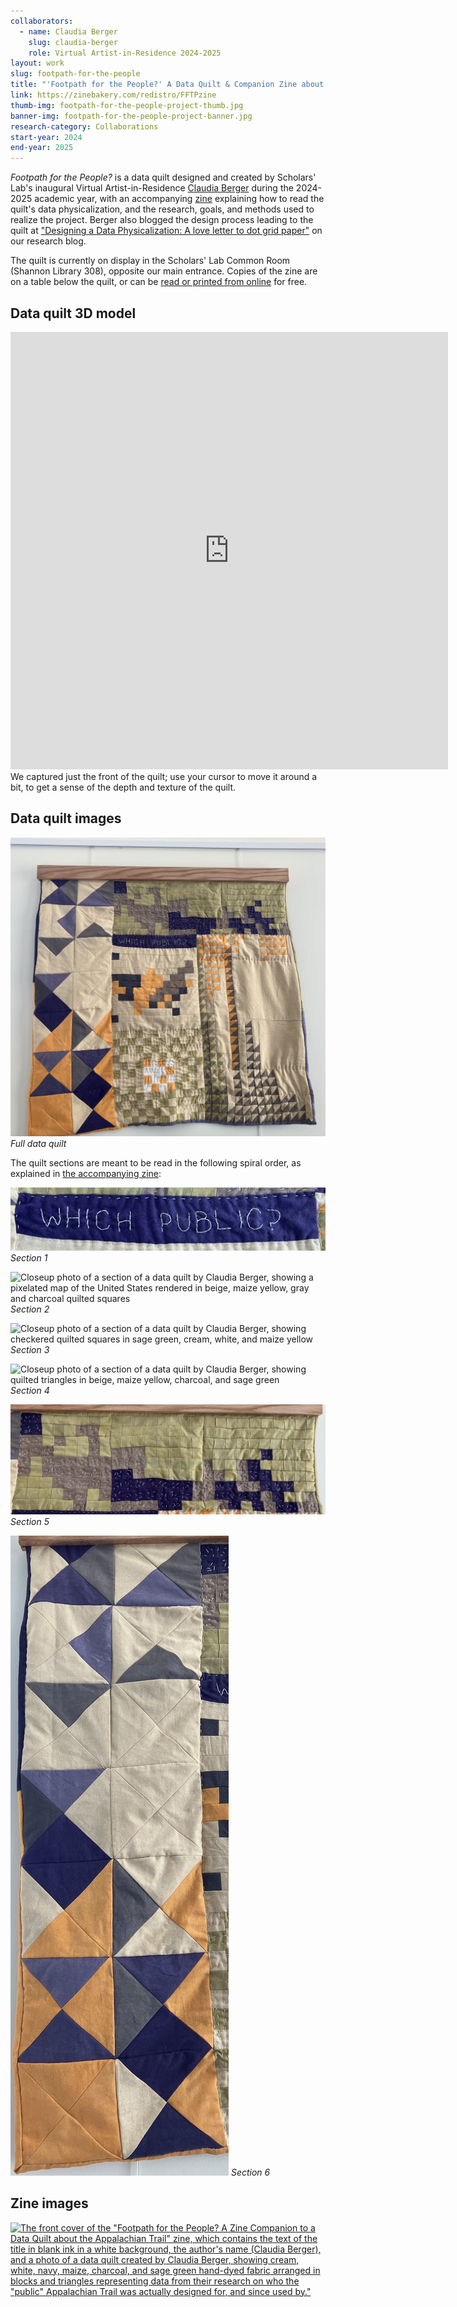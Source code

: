 ```yaml
---
collaborators: 
  - name: Claudia Berger
    slug: claudia-berger
    role: Virtual Artist-in-Residence 2024-2025
layout: work
slug: footpath-for-the-people
title: "'Footpath for the People?' A Data Quilt & Companion Zine about the Appalachian Trail"
link: https://zinebakery.com/redistro/FFTPzine
thumb-img: footpath-for-the-people-project-thumb.jpg
banner-img: footpath-for-the-people-project-banner.jpg
research-category: Collaborations
start-year: 2024
end-year: 2025
---
```


*Footpath for the People?* is a data quilt designed and created by Scholars' Lab's inaugural Virtual Artist-in-Residence [Claudia Berger](/people/claudia-berger) during the 2024-2025 academic year, with an accompanying [zine](https://zinebakery.com/redistro/FFTPzine) explaining how to read the quilt's data physicalization, and the research, goals, and methods used to realize the project. Berger also blogged the design process leading to the quilt at ["Designing a Data Physicalization: A love letter to dot grid paper"](https://scholarslab.lib.virginia.edu/blog/berger-designing-data-viz/) on our research blog.

The quilt is currently on display in the Scholars' Lab Common Room (Shannon Library 308), opposite our main entrance. Copies of the zine are on a table below the quilt, or can be [read or printed from online](https://zinebakery.com/redistro/FFTPzine) for free.

## Data quilt 3D model
<iframe width="700px" height="700px" frameborder="0" allowfullscreen src="https://scaniverse.com/scan/z6aldwod33udye3j?embed=1"></iframe>
We captured just the front of the quilt; use your cursor to move it around a bit, to get a sense of the depth and texture of the quilt.

## Data quilt images
![Photo of a data quilt created by Claudia Berger, showing cream, white, navy, maize, charcoal, and sage green hand-dyed fabric arranged in blocks and triangles representing data from their research on who the "public" Appalachian Trail was actually designed for, & since used by.](/assets/img/work/footpath-for-the-people-details-images/footpath-for-the-people-0.jpg)
*Full data quilt*

The quilt sections are meant to be read in the following spiral order, as explained in [the accompanying zine](https://zinebakery.com/redistro/FFTPzine):

![Closeup photo of a section of a data quilt by Claudia Berger, showing the words "Which public?" stitched in cream threa don a purple cloth background](/assets/img/work/footpath-for-the-people-details-images/footpath-for-the-people-1.jpg)
*Section 1*

![Closeup photo of a section of a data quilt by Claudia Berger, showing a pixelated map of the United States rendered in beige, maize yellow, gray and charcoal quilted squares](/assets/img/work/footpath-for-the-people-details-images/footpath-for-the-people-2.jpg)
*Section 2*

![Closeup photo of a section of a data quilt by Claudia Berger, showing checkered quilted squares in sage green, cream, white, and maize yellow](/assets/img/work/footpath-for-the-people-details-images/footpath-for-the-people-3.jpg)
*Section 3*

![Closeup photo of a section of a data quilt by Claudia Berger, showing quilted triangles in beige, maize yellow, charcoal, and sage green](/assets/img/work/footpath-for-the-people-details-images/footpath-for-the-people-4.jpg)
*Section 4*

![Closeup photo of a section of a data quilt by Claudia Berger, showing a pixelated map of the U.S. in quilted squares of purple, gray, and sage green](/assets/img/work/footpath-for-the-people-details-images/footpath-for-the-people-5.jpg)
*Section 5*

![Closeup photo of a section of a data quilt by Claudia Berger, showing quilted triangles in purple, maize yellow, cream, and charcoal](/assets/img/work/footpath-for-the-people-details-images/footpath-for-the-people-6.jpg)
*Section 6*

## Zine images
[![The front cover of the "Footpath for the People? A Zine Companion to a Data Quilt about the Appalachian Trail" zine, which contains the text of the title in blank ink in a white background, the author's name (Claudia Berger), and a photo of a data quilt created by Claudia Berger, showing cream, white, navy, maize, charcoal, and sage green hand-dyed fabric arranged in blocks and triangles representing data from their research on who the "public" Appalachian Trail was actually designed for, and since used by."](https://zinebakery.com/assets/zine-covers/resized_FootpathForThePeople-ClaudiaBerger.png)](https://zinebakery.com/redistro/FFTPzine)